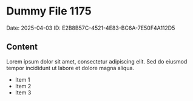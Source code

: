# Dummy File 1175

Date: 2025-04-03
ID: E2B8B57C-4521-4E83-BC6A-7E50F4A112D5

## Content

Lorem ipsum dolor sit amet, consectetur adipiscing elit.
Sed do eiusmod tempor incididunt ut labore et dolore magna aliqua.

* Item 1
* Item 2
* Item 3
